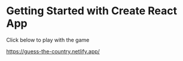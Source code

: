 # Getting Started with Create React App
Click below to play with the game

https://guess-the-country.netlify.app/